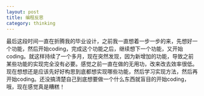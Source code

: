 ```yaml
---
layout: post
title: 编程反思
category: thinking
---
```


最后这段时间一直在折腾我的毕业设计，之前我一直想着一步一步的来，先想好一个功能，然后开始coding，完成这个功能之后，继续想下一个功能，又开始coding。就这样持续了一个多月，现在突然发现，因为新增加的功能，导致之前某些功能的实现完全没有必要。感觉之前一直在做的无用功，改来改去效率很低。现在想想还是应该先好好构思到底都想实现哪些功能，然后学习实现方法，然后再开始coding。还没搞清楚自己到底想要做一个什么东西就盲目的开始coding，哦，现在感觉真是糟糕！
